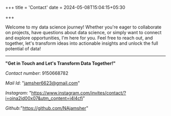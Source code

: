 +++
title = 'Contact'
date = 2024-05-08T15:04:15+05:30


+++

Welcome to my data science journey! Whether you're eager to collaborate on projects, have questions about data science, or simply want to connect and explore opportunities, I'm here for you. Feel free to reach out, and together, let's transform ideas into actionable insights and unlock the full potential of data!

---

**"Get in Touch and Let's Transform Data Together!"**

_Contact number_: 9150668782

_Mail Id_: "jamsher6623@gmail.com"

_Instagram_: "https://www.instagram.com/invites/contact/?i=oina2id00x07&utm_content=i4l4cfi"

_Github_:"https://github.com/NAjamsher"
